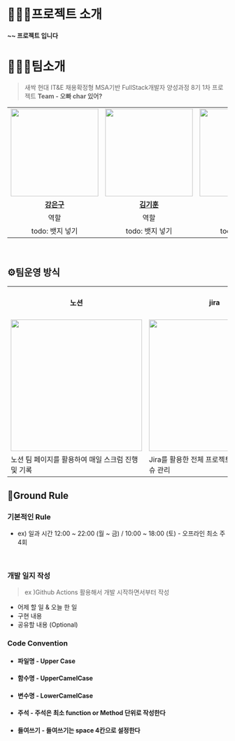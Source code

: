 # 👨‍👧‍👧프로젝트 소개
#### ~~ 프로젝트 입니다

# 👨‍👧‍👧팀소개
> 새싹 현대 IT&E 채용확정형 MSA기반 FullStack개발자 양성과정 8기 1차 프로젝트 <strong>Team - 오빠 char 있어?</strong>

<table>
 <tr>
    <td align="center"><a href="https://github.com/kangeunku"><img src="https://github.com/LSMJJAng/be-honest-/assets/127660101/25eedd05-3d1e-4e57-8342-8754ab4c86be" width="200px;" alt=""></a></td>
    <td align="center"><a href="https://github.com/guesswb"><img src="https://github.com/LSMJJAng/be-honest-/assets/127660101/6b767834-14b1-4673-87f4-fbcf3b2f4302" width="200px;" alt=""></a></td>
    <td align="center"><a href="https://github.com/LSMJJAng"><img src="https://github.com/Hyundai-Charowner/Test01-BE/assets/127660101/a46b21d5-69d2-4d65-8cd9-d4d644e89066" width="200px;" alt=""></a></td>
  </tr>
  <tr>
    <td align="center"><a href="https://github.com/kangeunku"><b>강은구</b></a></td>
    <td align="center"><a href="https://github.com/guesswb"><b>김기훈</b></a></td>
    <td align="center"><a href="https://github.com/LSMJJAng"><b>이승민</b></a></td>
  </tr>
  <tr> 
    <td align="center">역할</td>
    <td align="center">역할</td>
    <td align="center">역할</td>
  </tr> 
  <tr> 
    <td align="center">todo: 뱃지 넣기</td>
    <td align="center">todo: 뱃지 넣기</td>
    <td align="center">todo: 뱃지 넣기</td>
  </tr> 
</table>

<br>

## ⚙팀운영 방식

<table>
 <tr>
    <td align="center"><h4>노션</h4></td>
    <td align="center"><h4>jira</h4></td>
    <td align="center"><h4>Git</h4></td>
   <td align="center"><h4>Figma</h4></td>
  </tr>
  <tr>
    <td align="center"><img src="https://user-images.githubusercontent.com/93081720/192472772-257048e0-0887-41fd-876c-324dbe90fb2d.png" width = 300px></td>
    <td align="center"><img src="https://github.com/LSMJJAng/be-honest-/assets/127660101/c727d913-a2de-4ba9-a9bf-44f3c3d495d9" width = 300px</td>
    <td align="center"><img src="https://github.com/LSMJJAng/etctest/assets/127660101/eba37a6c-ef7a-4bfa-a564-151be3bdbb3a" width = 300px</td>
    <td align="center"><img src="https://github.com/LSMJJAng/be-honest-/assets/127660101/2dfdbee9-25a7-4928-a81c-23abf3f28d42" width = 300px</td>
  </tr>
  <tr> 
    <td>노션 팀 페이지를 활용하여 매일 스크럼 진행 및 기록</td>
    <td>Jira를 활용한 전체 프로젝트 이슈 및 주간 이슈 관리</td>
    <td>이슈 기반의 깃 브랜치 전략을 통한 프로젝트 관리</td>
    <td>Figma를 통한 Prototype 및 디자인 관리</td>
  </tr> 
</table>

## 🙏Ground Rule
### 기본적인 Rule

- ex) 일과 시간 12:00 ~ 22:00 (월 ~ 금) / 10:00 ~ 18:00 (토) - 오프라인 최소 주 4회

<br>

### 개발 일지 작성

> ex )Github Actions 활용해서 개발 시작하면서부터 작성

- 어제 할 일 & 오늘 한 일
- 구현 내용
- 공유할 내용 (Optional)


### Code Convention

- #### 파일명 - Upper Case
- #### 함수명 - UpperCamelCase
- #### 변수명 - LowerCamelCase
- #### 주석 - 주석은 최소 function or Method 단위로 작성한다
- #### 들여쓰기 - 들여쓰기는 space 4칸으로 설정한다
